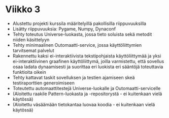 # Viikko 3

- Alustettu projekti kurssila määritelyillä pakollisilla riippuvuuksilla
- Lisätty riippuvuuksia: Pygame, Numpy, Dynaconf
- Tehty toteutus Universe-luokasta, jossa tieto soluista sekä metodit niiden käsittelyyn
- Tehty minimaalinen Outomaatti-service, jossa käyttöliittymien tarvitsemat palvelut
- Rakennettu kaksi ei-interaktiivista tekstipohjaista käyttöliittymää ja yksi ei-interaktiivinen graafinen käyttöliittymä, joilla varmistettu, että sovellus osaa ladata dynaamisesti ja suorittaa eri luokista eri sääntöjä toteuttavia funktioita oikein
- Tehty kattavat taskit sovelluksen ja testien ajamiseen skeä testiraporttien generoimiseen
- Toteutettu automaattitestejä Universe-luokalle ja Outomaatti-servicelle
- (Aloitettu raakile Pattern-luokasta ja -repositorystä - ei kuitenkaan vielä käytössä)
- (Aloitettu väsäämään tietokantaa luovaa koodia - ei kuitenkaan vielä käytössä)
